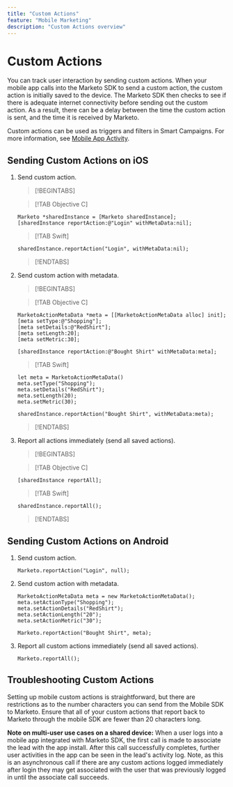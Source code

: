 ```yaml
---
title: "Custom Actions"
feature: "Mobile Marketing"
description: "Custom Actions overview"
---
```


# Custom Actions

You can track user interaction by sending custom actions. When your mobile app calls into the Marketo SDK to send a custom action, the custom action is initially saved to the device. The Marketo SDK then checks to see if there is adequate internet connectivity before sending out the custom action. As a result, there can be a delay between the time the custom action is sent, and the time it is received by Marketo.

Custom actions can be used as triggers and filters in Smart Campaigns. For more information, see [Mobile App Activity](https://experienceleague.adobe.com/en/docs/marketo/using/product-docs/core-marketo-concepts/smart-campaigns/flow-actions/triggers-and-filters-for-mobile-smart-campaigns).

## Sending Custom Actions on iOS

1. Send custom action.

    >[!BEGINTABS]

    >[!TAB Objective C]

    ```
    Marketo *sharedInstance = [Marketo sharedInstance];
    [sharedInstance reportAction:@"Login" withMetaData:nil];
    ```

    >[!TAB Swift]

    ```
    sharedInstance.reportAction("Login", withMetaData:nil);
    ```

    >[!ENDTABS]


1. Send custom action with metadata.

    >[!BEGINTABS]

    >[!TAB Objective C]

    ```
    MarketoActionMetaData *meta = [[MarketoActionMetaData alloc] init];
    [meta setType:@"Shopping"];
    [meta setDetails:@"RedShirt"];
    [meta setLength:20];
    [meta setMetric:30];

    [sharedInstance reportAction:@"Bought Shirt" withMetaData:meta];
    ```

    >[!TAB Swift]

    ```
    let meta = MarketoActionMetaData()
    meta.setType("Shopping");
    meta.setDetails("RedShirt");
    meta.setLength(20);
    meta.setMetric(30);

    sharedInstance.reportAction("Bought Shirt", withMetaData:meta);
    ```

    >[!ENDTABS]

1. Report all actions immediately (send all saved actions).

    >[!BEGINTABS]

    >[!TAB Objective C]

    ```
    [sharedInstance reportAll];
    ```

    >[!TAB Swift]

    ```
    sharedInstance.reportAll();
    ```

    >[!ENDTABS]

## Sending Custom Actions on Android

1. Send custom action.

    ```
    Marketo.reportAction("Login", null);
    ```

1. Send custom action with metadata.

    ```
    MarketoActionMetaData meta = new MarketoActionMetaData();
    meta.setActionType("Shopping");
    meta.setActionDetails("RedShirt");
    meta.setActionLength("20");
    meta.setActionMetric("30");

    Marketo.reportAction("Bought Shirt", meta);
    ```

1. Report all custom actions immediately (send all saved actions).

    ```
    Marketo.reportAll();
    ```

## Troubleshooting Custom Actions

Setting up mobile custom actions is straightforward, but there are restrictions as to the number characters you can send from the Mobile SDK to Marketo. Ensure that all of your custom actions that report back to Marketo through the mobile SDK are fewer than 20 characters long.

**Note on multi-user use cases on a shared device:** When a user logs into a mobile app integrated with Marketo SDK, the first call is made to associate the lead with the app install. After this call successfully completes, further user activities in the app can be seen in the lead's activity log. Note, as this is an asynchronous call if there are any custom actions logged immediately after login they may get associated with the user that was previously logged in until the associate call succeeds.
